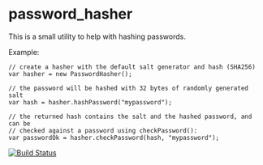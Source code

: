 password_hasher
===============

This is a small utility to help with hashing passwords.

Example:

	// create a hasher with the default salt generator and hash (SHA256)
	var hasher = new PasswordHasher();

	// the password will be hashed with 32 bytes of randomly generated salt
	var hash = hasher.hashPassword("mypassword");

	// the returned hash contains the salt and the hashed password, and can be
	// checked against a password using checkPassword():
	var passwordOk = hasher.checkPassword(hash, "mypassword");

[![Build Status](https://drone.io/github.com/jamesots/password_hasher/status.png)](https://drone.io/github.com/jamesots/password_hasher/latest)
